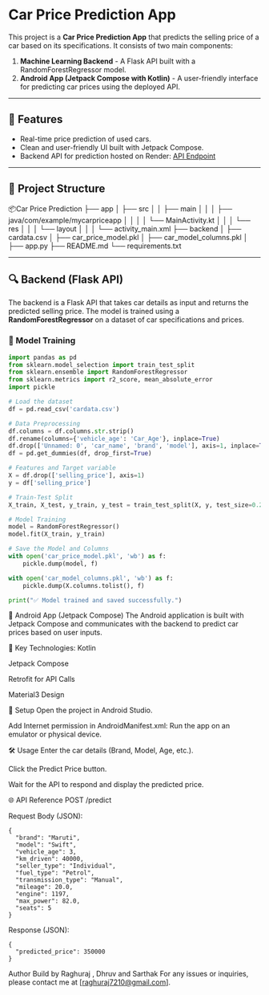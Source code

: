 # Car Price Prediction App

This project is a **Car Price Prediction App** that predicts the selling price of a car based on its specifications. It consists of two main components:

1. **Machine Learning Backend** - A Flask API built with a RandomForestRegressor model.
2. **Android App (Jetpack Compose with Kotlin)** - A user-friendly interface for predicting car prices using the deployed API.

---

## 🚀 Features
- Real-time price prediction of used cars.
- Clean and user-friendly UI built with Jetpack Compose.
- Backend API for prediction hosted on Render: [API Endpoint](https://car-predict-cqb9.onrender.com/predict)

---

## 📂 Project Structure
📦Car Price Prediction
├── app
│ ├── src
│ │ ├── main
│ │ │ ├── java/com/example/mycarpriceapp
│ │ │ │ └── MainActivity.kt
│ │ │ └── res
│ │ │ └── layout
│ │ │ └── activity_main.xml
├── backend
│ ├── cardata.csv
│ ├── car_price_model.pkl
│ ├── car_model_columns.pkl
│ ├── app.py
├── README.md
└── requirements.txt

---

## 🔍 Backend (Flask API)

The backend is a Flask API that takes car details as input and returns the predicted selling price. The model is trained using a **RandomForestRegressor** on a dataset of car specifications and prices.

### 📝 Model Training

```python
import pandas as pd
from sklearn.model_selection import train_test_split
from sklearn.ensemble import RandomForestRegressor
from sklearn.metrics import r2_score, mean_absolute_error
import pickle

# Load the dataset
df = pd.read_csv('cardata.csv')

# Data Preprocessing
df.columns = df.columns.str.strip()
df.rename(columns={'vehicle_age': 'Car_Age'}, inplace=True)
df.drop(['Unnamed: 0', 'car_name', 'brand', 'model'], axis=1, inplace=True)
df = pd.get_dummies(df, drop_first=True)

# Features and Target variable
X = df.drop(['selling_price'], axis=1)
y = df['selling_price']

# Train-Test Split
X_train, X_test, y_train, y_test = train_test_split(X, y, test_size=0.2, random_state=42)

# Model Training
model = RandomForestRegressor()
model.fit(X_train, y_train)

# Save the Model and Columns
with open('car_price_model.pkl', 'wb') as f:
    pickle.dump(model, f)

with open('car_model_columns.pkl', 'wb') as f:
    pickle.dump(X.columns.tolist(), f)

print("✅ Model trained and saved successfully.")

```
📱 Android App (Jetpack Compose)
The Android application is built with Jetpack Compose and communicates with the backend to predict car prices based on user inputs.

🔨 Key Technologies:
Kotlin

Jetpack Compose

Retrofit for API Calls

Material3 Design

🔧 Setup
Open the project in Android Studio.

Add Internet permission in AndroidManifest.xml:
<uses-permission android:name="android.permission.INTERNET" />
Run the app on an emulator or physical device.

🛠️ Usage
Enter the car details (Brand, Model, Age, etc.).

Click the Predict Price button.

Wait for the API to respond and display the predicted price.

🌐 API Reference
POST /predict

Request Body (JSON):
```
{
  "brand": "Maruti",
  "model": "Swift",
  "vehicle_age": 3,
  "km_driven": 40000,
  "seller_type": "Individual",
  "fuel_type": "Petrol",
  "transmission_type": "Manual",
  "mileage": 20.0,
  "engine": 1197,
  "max_power": 82.0,
  "seats": 5
}
```
Response (JSON):
```
{
  "predicted_price": 350000
}
```

Author
Build by Raghuraj , Dhruv and Sarthak
For any issues or inquiries, please contact me at [raghuraj7210@gmail.com].

